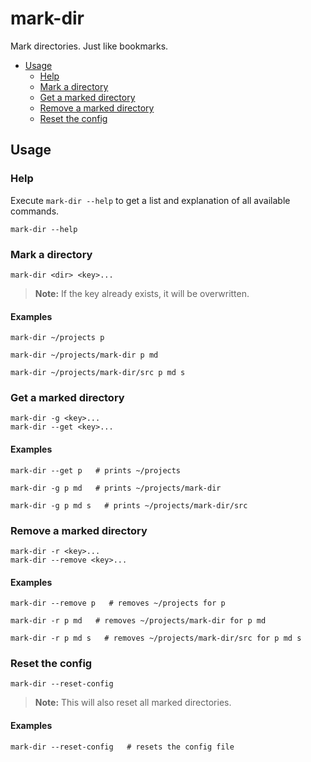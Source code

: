 # mark-dir

Mark directories. Just like bookmarks.

<!-- TOC -->

* [Usage](#usage)
    * [Help](#help)
    * [Mark a directory](#mark-a-directory)
    * [Get a marked directory](#get-a-marked-directory)
    * [Remove a marked directory](#remove-a-marked-directory)
    * [Reset the config](#reset-the-config)

<!-- TOC -->

## Usage

### Help

Execute `mark-dir --help` to get a list and explanation of all available commands.

```shell
mark-dir --help
```

### Mark a directory

```shell
mark-dir <dir> <key>...
```

> **Note:** If the key already exists, it will be overwritten.

#### Examples

```shell
mark-dir ~/projects p
```

```shell
mark-dir ~/projects/mark-dir p md
```

```shell
mark-dir ~/projects/mark-dir/src p md s
```

### Get a marked directory

```shell
mark-dir -g <key>...
mark-dir --get <key>...
```

#### Examples

```shell
mark-dir --get p   # prints ~/projects
```

```shell
mark-dir -g p md   # prints ~/projects/mark-dir
```

```shell
mark-dir -g p md s   # prints ~/projects/mark-dir/src
```

### Remove a marked directory

```shell
mark-dir -r <key>...
mark-dir --remove <key>...
```

#### Examples

```shell
mark-dir --remove p   # removes ~/projects for p
```

```shell
mark-dir -r p md   # removes ~/projects/mark-dir for p md
```

```shell
mark-dir -r p md s   # removes ~/projects/mark-dir/src for p md s
```

### Reset the config

```shell
mark-dir --reset-config
```

> **Note:** This will also reset all marked directories.

#### Examples

```shell
mark-dir --reset-config   # resets the config file
```
